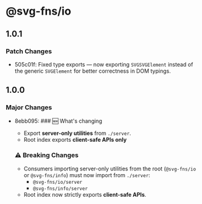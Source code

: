 # @svg-fns/io

## 1.0.1

### Patch Changes

- 505c01f: Fixed type exports — now exporting `SVGSVGElement` instead of the generic `SVGElement` for better correctness in DOM typings.

## 1.0.0

### Major Changes

- 8ebb095: ### 🆕 What's changing

  - Export **server-only utilities** from `./server`.
  - Root index exports **client-safe APIs only**

  ### ⚠️ Breaking Changes

  - Consumers importing server-only utilities from the root (`@svg-fns/io` or `@svg-fns/info`) must now import from `./server`:
    - `@svg-fns/io/server`
    - `@svg-fns/info/server`
  - Root index now strictly exports **client-safe APIs**.

